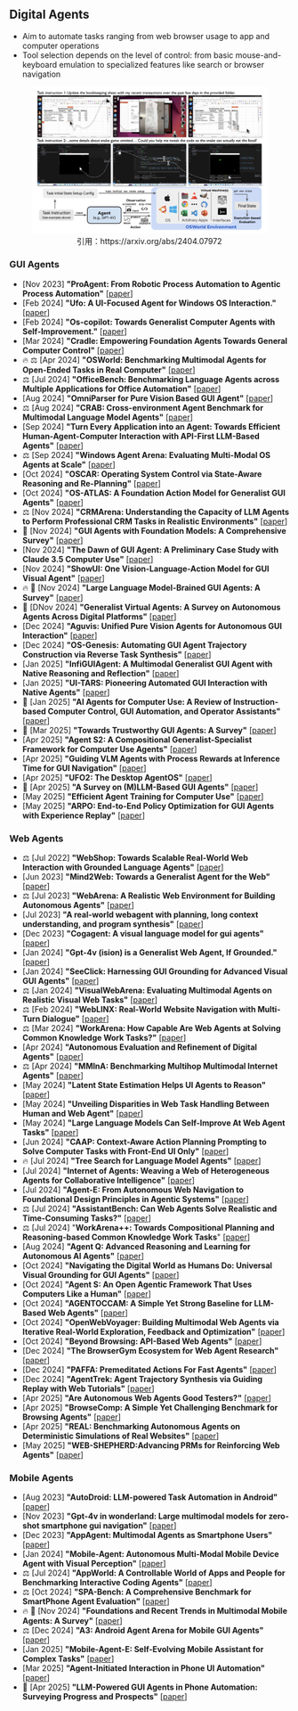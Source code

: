 ## Digital Agents
* Aim to automate tasks ranging from web browser usage to app and computer operations
* Tool selection depends on the level of control: from basic mouse-and-keyboard emulation to specialized features like search or browser navigation
<figure style="text-align: center;">
    <img alt="" src="../assets/digital_agent.png" width="500" />
    <figcaption style="text-align: center;">引用：https://arxiv.org/abs/2404.07972</figcaption>
</figure>


### GUI Agents
* [Nov 2023] **"ProAgent: From Robotic Process Automation to Agentic Process Automation"** [[paper](https://arxiv.org/abs/2311.10751)]
* [Feb 2024] **"Ufo: A UI-Focused Agent for Windows OS Interaction."** [[paper](https://arxiv.org/abs/2402.07939)]
* [Feb 2024] **"Os-copilot: Towards Generalist Computer Agents with Self-Improvement."** [[paper](https://arxiv.org/abs/2402.07456)]
* [Mar 2024] **"Cradle: Empowering Foundation Agents Towards General Computer Control"** [[paper](https://arxiv.org/abs/2403.03186)]
* 🔥 ⚖️ [Apr 2024] **"OSWorld: Benchmarking Multimodal Agents for Open-Ended Tasks in Real Computer"** [[paper](https://arxiv.org/abs/2404.07972)]
* ⚖️ [Jul 2024] **"OfficeBench: Benchmarking Language Agents across Multiple Applications for Office Automation"** [[paper](https://arxiv.org/abs/2407.19056)]
* [Aug 2024] **"OmniParser for Pure Vision Based GUI Agent"** [[paper](https://arxiv.org/abs/2408.00203)]
* ⚖️ [Aug 2024] **"CRAB: Cross-environment Agent Benchmark for Multimodal Language Model Agents"** [[paper](https://arxiv.org/abs/2407.01511)]
* [Sep 2024] **"Turn Every Application into an Agent: Towards Efficient Human-Agent-Computer Interaction with API-First LLM-Based Agents"** [[paper](https://arxiv.org/pdf/2409.17140)]
* ⚖️ [Sep 2024] **"Windows Agent Arena: Evaluating Multi-Modal OS Agents at Scale"** [[paper](https://arxiv.org/abs/2409.08264)]
* [Oct 2024] **"OSCAR: Operating System Control via State-Aware Reasoning and Re-Planning"** [[paper](https://arxiv.org/abs/2410.18963)]
* [Oct 2024] **"OS-ATLAS: A Foundation Action Model for Generalist GUI Agents"** [[paper](https://arxiv.org/abs/2410.23218)]
* ⚖️ [Nov 2024] **"CRMArena: Understanding the Capacity of LLM Agents to Perform Professional CRM Tasks in Realistic Environments"** [[paper](https://arxiv.org/abs/2411.02305)]
* 📖 [Nov 2024] **"GUI Agents with Foundation Models: A Comprehensive Survey"** [[paper](https://arxiv.org/abs/2411.04890v1)]
* [Nov 2024] **"The Dawn of GUI Agent: A Preliminary Case Study with Claude 3.5 Computer Use"** [[paper](https://arxiv.org/abs/2411.10323)]
* [Nov 2024] **"ShowUI: One Vision-Language-Action Model for GUI Visual Agent"** [[paper](https://arxiv.org/abs/2411.17465)]
* 🔥 📖 [Nov 2024] **"Large Language Model-Brained GUI Agents: A Survey"** [[paper](https://arxiv.org/abs/2411.18279)]
* 📖 [DNov 2024] **"Generalist Virtual Agents: A Survey on Autonomous Agents Across Digital Platforms"** [[paper](https://arxiv.org/abs/2411.10943)]
* [Dec 2024] **"Aguvis: Unified Pure Vision Agents for Autonomous GUI Interaction"** [[paper](https://arxiv.org/abs/2412.04454)]
* [Dec 2024] **"OS-Genesis: Automating GUI Agent Trajectory Construction via Reverse Task Synthesis"** [[paper](https://arxiv.org/abs/2412.19723)]
* [Jan 2025] **"InfiGUIAgent: A Multimodal Generalist GUI Agent with Native Reasoning and Reflection"** [[paper](https://arxiv.org/abs/2501.04575)]
* [Jan 2025] **"UI-TARS: Pioneering Automated GUI Interaction with Native Agents"** [[paper](https://arxiv.org/abs/2501.12326)]
* 📖 [Jan 2025] **"AI Agents for Computer Use: A Review of Instruction-based Computer Control, GUI Automation, and Operator Assistants"** [[paper](https://arxiv.org/abs/2501.16150)]
* 📖 [Mar 2025] **"Towards Trustworthy GUI Agents: A Survey"** [[paper](https://arxiv.org/abs/2503.23434)]
* [Apr 2025] **"Agent S2: A Compositional Generalist-Specialist Framework for Computer Use Agents"** [[paper](https://arxiv.org/abs/2504.00906)]
* [Apr 2025] **"Guiding VLM Agents with Process Rewards at Inference Time for GUI Navigation"** [[paper](https://arxiv.org/abs/2504.16073)]
* [Apr 2025] **"UFO2: The Desktop AgentOS"** [[paper](https://arxiv.org/abs/2504.14603)]
* 📖 [Apr 2025] **"A Survey on (M)LLM-Based GUI Agents"** [[paper](https://www.arxiv.org/abs/2504.13865)]
* [May 2025] **"Efficient Agent Training for Computer Use"** [[paper](https://arxiv.org/abs/2505.13909)]
* [May 2025] **"ARPO: End-to-End Policy Optimization for GUI Agents with Experience Replay"** [[paper](https://arxiv.org/abs/2505.16282)]

### Web Agents
* ⚖️ [Jul 2022] **"WebShop: Towards Scalable Real-World Web Interaction with Grounded Language Agents"** [[paper](https://arxiv.org/abs/2207.01206)]
* [Jun 2023] **"Mind2Web: Towards a Generalist Agent for the Web"** [[paper](https://arxiv.org/abs/2306.06070)]
* ⚖️ [Jul 2023] **"WebArena: A Realistic Web Environment for Building Autonomous Agents"** [[paper](https://arxiv.org/abs/2307.13854)]
* [Jul 2023] **"A real-world webagent with planning, long context understanding, and program synthesis"** [[paper](https://arxiv.org/abs/2307.12856)]
* [Dec 2023] **"Cogagent: A visual language model for gui agents"** [[paper](https://arxiv.org/abs/2312.08914)]
* [Jan 2024] **"Gpt-4v (ision) is a Generalist Web Agent, If Grounded."** [[paper](https://arxiv.org/abs/2401.01614)]
* [Jan 2024] **"SeeClick: Harnessing GUI Grounding for Advanced Visual GUI Agents"** [[paper](https://arxiv.org/abs/2401.10935)]
* ⚖️ [Jan 2024] **"VisualWebArena: Evaluating Multimodal Agents on Realistic Visual Web Tasks"** [[paper](https://arxiv.org/abs/2401.13649)]
* ⚖️ [Feb 2024] **"WebLINX: Real-World Website Navigation with Multi-Turn Dialogue"** [[paper](https://arxiv.org/abs/2402.05930)]
* ⚖️ [Mar 2024] **"WorkArena: How Capable Are Web Agents at Solving Common Knowledge Work Tasks?"** [[paper](https://arxiv.org/abs/2403.07718)]
* [Apr 2024] **"Autonomous Evaluation and Refinement of Digital Agents"** [[paper](https://arxiv.org/abs/2404.06474)]
* ⚖️ [Apr 2024] **"MMInA: Benchmarking Multihop Multimodal Internet Agents"** [[paper](https://arxiv.org/abs/2404.09992)]
* [May 2024] **"Latent State Estimation Helps UI Agents to Reason"** [[paper](https://arxiv.org/abs/2405.11120)]
* [May 2024] **"Unveiling Disparities in Web Task Handling Between Human and Web Agent"** [[paper](https://arxiv.org/abs/2405.04497)]
* [May 2024] **"Large Language Models Can Self-Improve At Web Agent Tasks"** [[paper](https://arxiv.org/abs/2405.20309)]
* [Jun 2024] **"CAAP: Context-Aware Action Planning Prompting to Solve Computer Tasks with Front-End UI Only"** [[paper](https://arxiv.org/abs/2406.06947)]
* 🔥 [Jul 2024] **"Tree Search for Language Model Agents"** [[paper](https://arxiv.org/abs/2407.01476)]
* [Jul 2024] **"Internet of Agents: Weaving a Web of Heterogeneous Agents for Collaborative Intelligence"** [[paper](https://arxiv.org/abs/2407.07061)]
* [Jul 2024] **"Agent-E: From Autonomous Web Navigation to Foundational Design Principles in Agentic Systems"** [[paper](https://arxiv.org/abs/2407.13032)]
* ⚖️ [Jul 2024] **"AssistantBench: Can Web Agents Solve Realistic and Time-Consuming Tasks?"** [[paper](https://arxiv.org/abs/2407.15711)]
* ⚖️ [Jul 2024] "**WorkArena++: Towards Compositional Planning and Reasoning-based Common Knowledge Work Tasks**" [[paper](https://arxiv.org/abs/2407.05291)]
* [Aug 2024] **"Agent Q: Advanced Reasoning and Learning for Autonomous AI Agents"** [[paper](https://arxiv.org/abs/2408.07199)]
* [Oct 2024] **"Navigating the Digital World as Humans Do: Universal Visual Grounding for GUI Agents"** [[paper](https://arxiv.org/abs/2410.05243)]
* [Oct 2024] **"Agent S: An Open Agentic Framework That Uses Computers Like a Human"** [[paper](https://arxiv.org/abs/2410.08164)]
* [Oct 2024] **"AGENTOCCAM: A Simple Yet Strong Baseline for LLM-Based Web Agents"** [[paper](https://arxiv.org/abs/2410.13825)]
* [Oct 2024] **"OpenWebVoyager: Building Multimodal Web Agents via Iterative Real-World Exploration, Feedback and Optimization"** [[paper](https://arxiv.org/abs/2410.17238)]
* [Oct 2024] **"Beyond Browsing: API-Based Web Agents"** [[paper](https://arxiv.org/abs/2410.16464)]
* [Dec 2024] **"The BrowserGym Ecosystem for Web Agent Research"** [[paper](https://arxiv.org/abs/2412.05467)]
* [Dec 2024] **"PAFFA: Premeditated Actions For Fast Agents"** [[paper](https://arxiv.org/abs/2412.07958)]
* [Dec 2024] **"AgentTrek: Agent Trajectory Synthesis via Guiding Replay with Web Tutorials"** [[paper](https://arxiv.org/abs/2412.09605)]
* [Apr 2025] **"Are Autonomous Web Agents Good Testers?"** [[paper](https://arxiv.org/abs/2504.01495)]
* [Apr 2025] **"BrowseComp: A Simple Yet Challenging Benchmark for Browsing Agents"** [[paper](https://arxiv.org/abs/2504.12516)]
* [Apr 2025] **"REAL: Benchmarking Autonomous Agents on Deterministic Simulations of Real Websites"** [[paper](https://arxiv.org/abs/2504.11543)]
* [May 2025] **"WEB-SHEPHERD:Advancing PRMs for Reinforcing Web Agents"** [[paper](https://arxiv.org/abs/2505.15277)]


### Mobile Agents
* [Aug 2023] **"AutoDroid: LLM-powered Task Automation in Android"** [[paper](https://arxiv.org/abs/2308.15272)]
* [Nov 2023] **"Gpt-4v in wonderland: Large multimodal models for zero-shot smartphone gui navigation"** [[paper](https://arxiv.org/abs/2311.07562)]
* [Dec 2023] **"AppAgent: Multimodal Agents as Smartphone Users"** [[paper](https://arxiv.org/abs/2312.13771)]
* [Jan 2024] **"Mobile-Agent: Autonomous Multi-Modal Mobile Device Agent with Visual Perception"** [[paper](https://arxiv.org/abs/2401.16158)]
* ⚖️ [Jul 2024] **"AppWorld: A Controllable World of Apps and People for Benchmarking Interactive Coding Agents"** [[paper](https://arxiv.org/abs/2407.18901)]
* ⚖️ [Oct 2024] **"SPA-Bench: A Comprehensive Benchmark for SmartPhone Agent Evaluation"** [[paper](https://arxiv.org/abs/2410.15164)]
* 🔥 📖 [Nov 2024] **"Foundations and Recent Trends in Multimodal Mobile Agents: A Survey"** [[paper](https://arxiv.org/abs/2411.02006)]
* ⚖️ [Dec 2024] **"A3: Android Agent Arena for Mobile GUI Agents"** [[paper](https://arxiv.org/abs/2501.01149)]
* [Jan 2025] **"Mobile-Agent-E: Self-Evolving Mobile Assistant for Complex Tasks"** [[paper](https://arxiv.org/abs/2501.11733)]
* [Mar 2025] **"Agent-Initiated Interaction in Phone UI Automation"** [[paper](https://arxiv.org/abs/2503.19537)]
* 📖 [Apr 2025] **"LLM-Powered GUI Agents in Phone Automation: Surveying Progress and Prospects"** [[paper](https://arxiv.org/abs/2504.19838)]